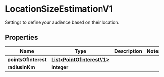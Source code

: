 

# LocationSizeEstimationV1

Settings to define your audience based on their location.

## Properties

| Name | Type | Description | Notes |
|------------ | ------------- | ------------- | -------------|
|**pointsOfInterest** | [**List&lt;PointOfInterestV1&gt;**](PointOfInterestV1.md) |  |  |
|**radiusInKm** | **Integer** |  |  |



